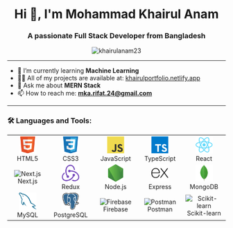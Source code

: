 <h1 align="center">Hi 👋, I'm Mohammad Khairul Anam</h1>
<h3 align="center">A passionate Full Stack Developer from Bangladesh</h3>

<p align="center">
  <img src="https://komarev.com/ghpvc/?username=khairulanam23&label=Profile%20views&color=0e75b6&style=flat" alt="khairulanam23" />
</p>

<!-- 
<p align="center">
  <a href="https://github.com/ryo-ma/github-profile-trophy">
    <img src="https://github-profile-trophy.vercel.app/?username=khairulanam23&theme=onedark" alt="khairulanam23" />
  </a>
</p>
-->

---

- 🌱 I’m currently learning **Machine Learning**
- 👨‍💻 All of my projects are available at: [khairulportfolio.netlify.app](https://khairulportfolio.netlify.app/)
- 💬 Ask me about **MERN Stack**
- 📫 How to reach me: **mka.rifat.24@gmail.com**

---
<!--
<h3 align="center">📬 Connect with Me</h3>

<p align="center">
  <a href="https://linkedin.com/in/khairulanam23" target="_blank" title="LinkedIn">
    <img src="https://cdn.jsdelivr.net/gh/devicons/devicon/icons/linkedin/linkedin-original.svg" alt="LinkedIn" width="40" height="40"/>
  </a>
  &nbsp;&nbsp;
  <a href="https://fb.com/rifat.phantom" target="_blank" title="Facebook">
    <img src="https://raw.githubusercontent.com/rahuldkjain/github-profile-readme-generator/master/src/images/icons/Social/facebook.svg" alt="Facebook" width="40" height="40"/>
  </a>
  &nbsp;&nbsp;
  <a href="mailto:mka.rifat.24@gmail.com" title="Send Email">
    <img src="https://cdn-icons-png.flaticon.com/512/732/732200.png" alt="Email" width="40" height="40"/>
  </a>
</p>

---
-->
### 🛠️ Languages and Tools:

<table align="center">
  <tr>
    <td align="center" width="100">
      <img src="https://raw.githubusercontent.com/devicons/devicon/master/icons/html5/html5-original.svg" title="HTML5" alt="HTML5" width="40"/><br>HTML5
    </td>
    <td align="center" width="100">
      <img src="https://raw.githubusercontent.com/devicons/devicon/master/icons/css3/css3-original.svg" title="CSS3" alt="CSS3" width="40"/><br>CSS3
    </td>
    <td align="center" width="100">
      <img src="https://raw.githubusercontent.com/devicons/devicon/master/icons/javascript/javascript-original.svg" title="JavaScript" alt="JavaScript" width="40"/><br>JavaScript
    </td>
    <td align="center" width="100">
      <img src="https://raw.githubusercontent.com/devicons/devicon/master/icons/typescript/typescript-original.svg" title="TypeScript" alt="TypeScript" width="40"/><br>TypeScript
    </td>
    <td align="center" width="100">
      <img src="https://raw.githubusercontent.com/devicons/devicon/master/icons/react/react-original.svg" title="React" alt="React" width="40"/><br>React
    </td>
  </tr>
  <tr>
    <td align="center" width="100">
      <img src="https://cdn.worldvectorlogo.com/logos/nextjs-2.svg" title="Next.js" alt="Next.js" width="40"/><br>Next.js
    </td>
    <td align="center" width="100">
      <img src="https://raw.githubusercontent.com/devicons/devicon/master/icons/redux/redux-original.svg" title="Redux" alt="Redux" width="40"/><br>Redux
    </td>
    <td align="center" width="100">
      <img src="https://raw.githubusercontent.com/devicons/devicon/master/icons/nodejs/nodejs-original.svg" title="Node.js" alt="Node.js" width="40"/><br>Node.js
    </td>
    <td align="center" width="100">
      <img src="https://raw.githubusercontent.com/devicons/devicon/master/icons/express/express-original.svg" title="Express" alt="Express" width="40"/><br>Express
    </td>
    <td align="center" width="100">
      <img src="https://raw.githubusercontent.com/devicons/devicon/master/icons/mongodb/mongodb-original.svg" title="MongoDB" alt="MongoDB" width="40"/><br>MongoDB
    </td>
  </tr>
  <tr>
    <td align="center" width="100">
      <img src="https://raw.githubusercontent.com/devicons/devicon/master/icons/mysql/mysql-original.svg" title="MySQL" alt="MySQL" width="40"/><br>MySQL
    </td>
    <td align="center" width="100">
      <img src="https://raw.githubusercontent.com/devicons/devicon/master/icons/postgresql/postgresql-original.svg" title="PostgreSQL" alt="PostgreSQL" width="40"/><br>PostgreSQL
    </td>
    <td align="center" width="100">
      <img src="https://www.vectorlogo.zone/logos/firebase/firebase-icon.svg" title="Firebase" alt="Firebase" width="40"/><br>Firebase
    </td>
    <td align="center" width="100">
      <img src="https://www.vectorlogo.zone/logos/getpostman/getpostman-icon.svg" title="Postman" alt="Postman" width="40"/><br>Postman
    </td>
    <td align="center" width="100">
      <img src="https://upload.wikimedia.org/wikipedia/commons/0/05/Scikit_learn_logo_small.svg" title="Scikit-learn" alt="Scikit-learn" width="40"/><br>Scikit-learn
    </td>
  </tr>
</table>
